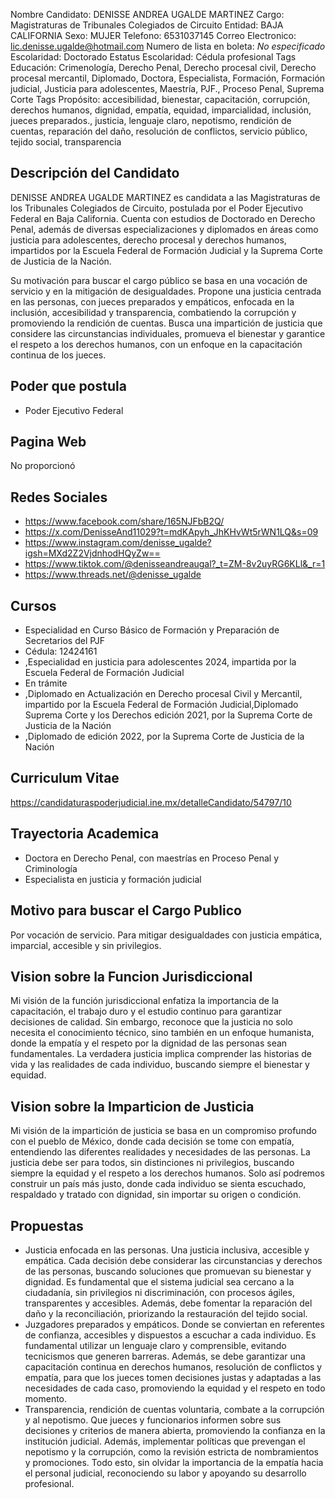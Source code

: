 Nombre Candidato: DENISSE ANDREA UGALDE MARTINEZ
Cargo: Magistraturas de Tribunales Colegiados de Circuito
Entidad: BAJA CALIFORNIA
Sexo: MUJER
Telefono: 6531037145
Correo Electronico: lic.denisse.ugalde@hotmail.com
Numero de lista en boleta: *No especificado*
Escolaridad: Doctorado
Estatus Escolaridad: Cédula profesional
Tags Educación: Crimenología, Derecho Penal, Derecho procesal civil, Derecho procesal mercantil, Diplomado, Doctora, Especialista, Formación, Formación judicial, Justicia para adolescentes, Maestría, PJF., Proceso Penal, Suprema Corte
Tags Propósito: accesibilidad, bienestar, capacitación, corrupción, derechos humanos, dignidad, empatía, equidad, imparcialidad, inclusión, jueces preparados., justicia, lenguaje claro, nepotismo, rendición de cuentas, reparación del daño, resolución de conflictos, servicio público, tejido social, transparencia


## Descripción del Candidato 

DENISSE ANDREA UGALDE MARTINEZ es candidata a las Magistraturas de los Tribunales Colegiados de Circuito, postulada por el Poder Ejecutivo Federal en Baja California. Cuenta con estudios de Doctorado en Derecho Penal, además de diversas especializaciones y diplomados en áreas como justicia para adolescentes, derecho procesal y derechos humanos, impartidos por la Escuela Federal de Formación Judicial y la Suprema Corte de Justicia de la Nación.

Su motivación para buscar el cargo público se basa en una vocación de servicio y en la mitigación de desigualdades. Propone una justicia centrada en las personas, con jueces preparados y empáticos, enfocada en la inclusión, accesibilidad y transparencia, combatiendo la corrupción y promoviendo la rendición de cuentas. Busca una impartición de justicia que considere las circunstancias individuales, promueva el bienestar y garantice el respeto a los derechos humanos, con un enfoque en la capacitación continua de los jueces.


## Poder que postula

- Poder Ejecutivo Federal


## Pagina Web

No proporcionó


## Redes Sociales

- https://www.facebook.com/share/165NJFbB2Q/
- https://x.com/DenisseAnd11029?t=mdKApyh_JhKHvWt5rWN1LQ&s=09
- https://www.instagram.com/denisse_ugalde?igsh=MXd2Z2VjdnhodHQyZw==
- https://www.tiktok.com/@denisseandreaugal?_t=ZM-8v2uyRG6KLl&_r=1
- https://www.threads.net/@denisse_ugalde


## Cursos

- Especialidad en Curso Básico de Formación y Preparación de Secretarios del PJF
- Cédula: 12424161
- ,Especialidad en justicia para adolescentes 2024, impartida por la Escuela Federal de Formación Judicial
- En trámite
- ,Diplomado en Actualización en Derecho procesal Civil y Mercantil, impartido por la Escuela Federal de Formación Judicial,Diplomado  Suprema Corte y los Derechos  edición 2021, por la Suprema Corte de Justicia de la Nación
- ,Diplomado  de  edición 2022, por la Suprema Corte de Justicia de la Nación


## Curriculum Vitae

https://candidaturaspoderjudicial.ine.mx/detalleCandidato/54797/10


## Trayectoria Academica

- Doctora en Derecho Penal, con maestrías en Proceso Penal y Criminología
- Especialista en justicia y formación judicial


## Motivo para buscar el Cargo Publico

Por vocación de servicio. Para mitigar desigualdades con justicia empática, imparcial, accesible y sin privilegios.


## Vision sobre la Funcion Jurisdiccional

Mi visión de la función jurisdiccional enfatiza la importancia de la capacitación, el trabajo duro y el estudio continuo para garantizar decisiones de calidad. Sin embargo, reconoce que la justicia no solo necesita el conocimiento técnico, sino también en un enfoque humanista, donde la empatía y el respeto por la dignidad de las personas sean fundamentales. La verdadera justicia implica comprender las historias de vida y las realidades de cada individuo, buscando siempre el bienestar y equidad.


## Vision sobre la Imparticion de Justicia

Mi visión de la impartición de justicia se basa en un compromiso profundo con el pueblo de México, donde cada decisión se tome con empatía, entendiendo las diferentes realidades y necesidades de las personas. La justicia debe ser para todos, sin distinciones ni privilegios, buscando siempre la equidad y el respeto a los derechos humanos. Solo así podremos construir un país más justo, donde cada individuo se sienta escuchado, respaldado y tratado con dignidad, sin importar su origen o condición.


## Propuestas

- Justicia enfocada en las personas. Una justicia inclusiva, accesible y empática. Cada decisión debe considerar las circunstancias y derechos de las personas, buscando soluciones que promuevan su bienestar y dignidad. Es fundamental que el sistema judicial sea cercano a la ciudadanía, sin privilegios ni discriminación, con procesos ágiles, transparentes y accesibles. Además, debe fomentar la reparación del daño y la reconciliación, priorizando la restauración del tejido social.
- Juzgadores preparados y empáticos. Donde se conviertan en referentes de confianza, accesibles y dispuestos a escuchar a cada individuo. Es fundamental utilizar un lenguaje claro y comprensible, evitando tecnicismos que generen barreras. Además, se debe garantizar una capacitación continua en derechos humanos, resolución de conflictos y empatía, para que los jueces tomen decisiones justas y adaptadas a las necesidades de cada caso, promoviendo la equidad y el respeto en todo momento.
- Transparencia, rendición de cuentas voluntaria, combate a la corrupción y al nepotismo. Que jueces y funcionarios informen sobre sus decisiones y criterios de manera abierta, promoviendo la confianza en la institución judicial. Además, implementar políticas que prevengan el nepotismo y la corrupción, como la revisión estricta de nombramientos y promociones. Todo esto, sin olvidar la importancia de la empatía hacia el personal judicial, reconociendo su labor y apoyando su desarrollo profesional.

